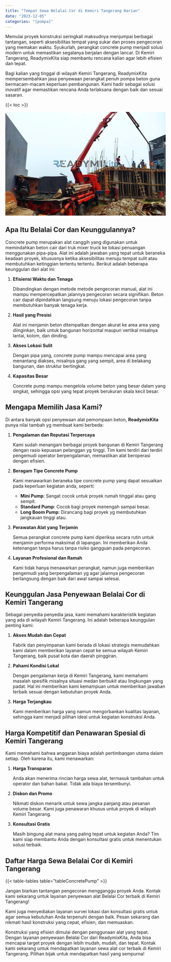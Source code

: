 ```yaml
---
title: "Tempat Sewa Belalai Cor di Kemiri Tangerang Harian"
date: "2023-12-05"
categories: "[pompa]"
---
```


Memulai proyek konstruksi seringkali maksudnya menjumpai berbagai tantangan, seperti aksesibilitas tempat yang sukar dan proses pengecoran yang memakan waktu. Syukurlah, perangkat concrete pump menjadi solusi modern untuk memastikan segalanya berjalan dengan lancar. Di Kemiri Tangerang, ReadymixKita siap membantu rencana kalian agar lebih efisien dan tepat.

Bagi kalian yang tinggal di wilayah Kemiri Tangerang, ReadymixKita mempersembahkan jasa penyewaan perangkat penuh pompa beton guna bermacam-macam keperluan pembangunan. Kami hadir sebagai solusi inovatif agar memastikan rencana Anda terlaksana dengan baik dan sesuai sasaran.

{{< toc >}}

![Tempat Sewa Belalai Cor di Kemiri Tangerang Harian](/images/pompa/sewa-pompa-14.jpg)

## Apa Itu Belalai Cor dan Keunggulannya?

Concrete pump merupakan alat canggih yang digunakan untuk memindahkan beton cair dari truk mixer truck ke lokasi penuangan menggunakan pipa-pipa. Alat ini adalah jawaban yang tepat untuk beraneka keadaan proyek, khususnya ketika aksesibilitas menuju tempat sulit atau membutuhkan ketinggian tertentu tertentu. Berikut adalah beberapa keunggulan dari alat ini:

1. **Efisiensi Waktu dan Tenaga**

   Dibandingkan dengan metode metode pengecoran manual, alat ini mampu mempercepatkan jalannya pengecoran secara signifikan. Beton cair dapat dipindahkan langsung menuju lokasi pengecoran tanpa membutuhkan banyak tenaga kerja.

2. **Hasil yang Presisi**

   Alat ini menjamin beton ditempatkan dengan akurat ke area area yang diinginkan, baik untuk bangunan horizontal maupun vertikal misalnya lantai, kolom, dan dinding.

3. **Akses Lokasi Sulit**

   Dengan pipa yang, concrete pump mampu mencapai area yang menantang diakses, misalnya gang yang sempit, area di belakang bangunan, dan struktur bertingkat.

4. **Kapasitas Besar**

   Concrete pump mampu mengelola volume beton yang besar dalam yang singkat, sehingga opsi yang tepat proyek berukuran skala kecil besar.

## Mengapa Memilih Jasa Kami?

Di antara banyak opsi penyewaan alat pemompaan beton, **ReadymixKita** punya nilai tambah yg membuat kami berbeda:

1. **Pengalaman dan Reputasi Terpercaya**

   Kami sudah menangani berbagai proyek bangunan di Kemiri Tangerang dengan rasio kepuasan pelanggan yg tinggi. Tim kami terdiri dari terdiri pengemudi operator berpengalaman, memastikan alat beroperasi dengan efisien.

2. **Beragam Tipe Concrete Pump**

   Kami menawarkan beraneka tipe concrete pump yang dapat sesuaikan pada keperluan kegiatan anda, seperti:
   - **Mini Pump**: Sangat cocok untuk proyek rumah tinggal atau gang sempit.
   - **Standard Pump**: Cocok bagi proyek menengah sampai besar.
   - **Long Boom Pump**: Dirancang bagi proyek yg membutuhkan jangkauan tinggi atau.

3. **Perawatan Alat yang Terjamin**

   Semua perangkat concrete pump kami diperiksa secara rutin untuk menjamin performa maksimal di lapangan. Ini memberikan Anda ketenangan tanpa harus tanpa risiko gangguan pada pengecoran.

4. **Layanan Profesional dan Ramah**

   Kami tidak hanya menawarkan perangkat, namun juga memberikan pengemudi yang berpengalaman yg agar jalannya pengecoran berlangsung dengan baik dari awal sampai selesai.

## Keunggulan Jasa Penyewaan Belalai Cor di Kemiri Tangerang

Sebagai penyedia penyedia jasa, kami memahami karakteristik kegiatan yang ada di wilayah Kemiri Tangerang. Ini adalah beberapa keunggulan penting kami:

1. **Akses Mudah dan Cepat**

   Fabrik dan penyimpanan kami berada di lokasi strategis memudahkan kami dalam memberikan layanan cepat ke semua wilayah Kemiri Tangerang, baik pusat kota dan daerah pinggiran.

2. **Pahami Kondisi Lokal**

   Dengan pengalaman kerja di Kemiri Tangerang, kami memahami masalah spesifik misalnya situasi medan berbukit atau lingkungan yang padat. Hal ini memberikan kami kemampuan untuk memberikan jawaban terbaik sesuai dengan kebutuhan proyek Anda.

3. **Harga Terjangkau**

   Kami memberikan harga yang namun mengorbankan kualitas layanan, sehingga kami menjadi pilihan ideal untuk kegiatan konstruksi Anda.

## Harga Kompetitif dan Penawaran Spesial di Kemiri Tangerang

Kami memahami bahwa anggaran biaya adalah pertimbangan utama dalam setiap. Oleh karena itu, kami menawarkan:

1. **Harga Transparan**

   Anda akan menerima rincian harga sewa alat, termasuk tambahan untuk operator dan bahan bakar. Tidak ada biaya tersembunyi.

2. **Diskon dan Promo**

   Nikmati diskon menarik untuk sewa jangka panjang atau pesanan volume besar. Kami juga penawaran khusus untuk proyek di wilayah Kemiri Tangerang.

3. **Konsultasi Gratis**

   Masih bingung alat mana yang paling tepat untuk kegiatan Anda? Tim kami siap membantu Anda dengan konsultasi gratis untuk menentukan solusi terbaik.

## Daftar Harga Sewa Belalai Cor di Kemiri Tangerang

{{< table-tables table="tableConcretePump" >}}

Jangan biarkan tantangan pengecoran mengganggu proyek Anda. Kontak kami sekarang untuk layanan penyewaan alat Belalai Cor terbaik di Kemiri Tangerang!

Kami juga menyediakan layanan survei lokasi dan konsultasi gratis untuk agar semua kebutuhan Anda terpenuhi dengan baik. Pesan sekarang dan nikmati hasil konstruksi yang cepat, efisien, dan memuaskan.

Konstruksi yang efisien dimulai dengan penggunaan alat yang tepat. Dengan layanan penyewaan Belalai Cor dari ReadymixKita, Anda bisa mencapai target proyek dengan lebih mudah, mudah, dan tepat. Kontak kami sekarang untuk mendapatkan layanan sewa alat cor terbaik di Kemiri Tangerang. Pilihan bijak untuk mendapatkan hasil yang sempurna!
